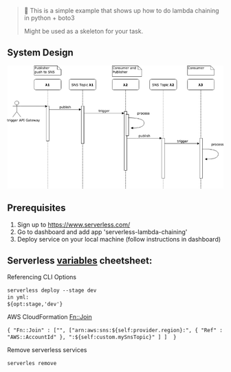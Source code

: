 > 👷 This is a simple example that shows up how to do lambda chaining in python + boto3
> 
> Might be used as a skeleton for your task.

## System Design

![Alt](doc/snsV2.png)


## Prerequisites
1. Sign up to https://www.serverless.com/
2. Go to dashboard and add app 'serverless-lambda-chaining'
3. Deploy service on your local machine (follow instructions in dashboard)


## Serverless [variables](https://www.serverless.com/framework/docs/providers/aws/guide/variables/) cheetsheet:

Referencing CLI Options
```
serverless deploy --stage dev
in yml:
${opt:stage,'dev'}
```

AWS CloudFormation [Fn::Join](https://docs.aws.amazon.com/AWSCloudFormation/latest/UserGuide/intrinsic-function-reference-join.html)
```
{ "Fn::Join" : ["", ["arn:aws:sns:${self:provider.region}:", { "Ref" : "AWS::AccountId" }, ":${self:custom.mySnsTopic}" ] ]  }
```

Remove serverless services
```
serverles remove
```